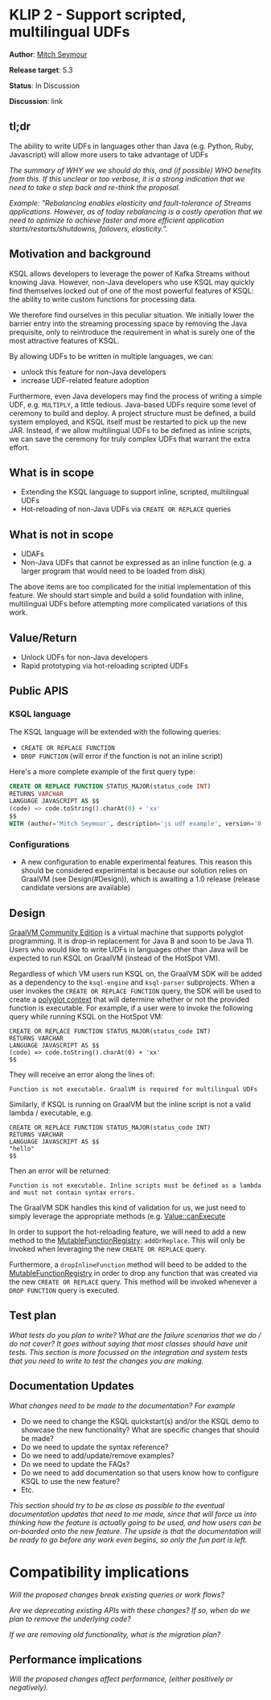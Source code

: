 # KLIP 2 - Support scripted, multilingual UDFs

**Author**: [Mitch Seymour][mitch-seymour]

**Release target**: 5.3

**Status**: In Discussion

<!-- TODO: replace with link to PR -->
**Discussion**: link

[mitch-seymour]: https://github.com/mitch-seymour

## tl;dr

The ability to write UDFs in languages other than Java (e.g. Python, Ruby, Javascript) will allow more users to take advantage of UDFs

_The summary of WHY we we should do this, and (if possible) WHO benefits from this.  If this unclear or too verbose, it is a strong indication that we need to take a step back and re-think the proposal._

_Example: "Rebalancing enables elasticity and fault-tolerance of Streams applications. However, as of today rebalancing is a costly operation that we need to optimize to achieve faster and more efficient application starts/restarts/shutdowns, failovers, elasticity."._

## Motivation and background

KSQL allows developers to leverage the power of Kafka Streams without knowing Java. However, non-Java developers who use KSQL may quickly find themselves locked out of one of the most powerful features of KSQL: the ability to write custom functions for processing data.

We therefore find ourselves in this peculiar situation. We initially lower the barrier entry into the streaming processing space by removing the Java prequisite, only to reintroduce the requirement in what is surely one of the most attractive features of KSQL.

By allowing UDFs to be written in multiple languages, we can:

- unlock this feature for non-Java developers
- increase UDF-related feature adoption

Furthermore, even Java developers may find the process of writing a simple UDF, e.g. `MULTIPLY`, a little tedious. Java-based UDFs require some level of ceremony to build and deploy. A project structure must be defined, a build system employed, and KSQL itself must be restarted to pick up the new JAR. Instead, if we allow multilingual UDFs to be defined as inline scripts, we can save the ceremony for truly complex UDFs that warrant the extra effort.

## What is in scope

- Extending the KSQL language to support inline, scripted, multilingual UDFs
- Hot-reloading of non-Java UDFs via `CREATE OR REPLACE` queries

## What is not in scope

- UDAFs
- Non-Java UDFs that cannot be expressed as an inline function (e.g. a larger program that would need to be loaded from disk)

The above items are too complicated for the initial implementation of this feature. We should start simple and build a solid foundation with inline, multilingual UDFs before attempting more complicated variations of this work.

## Value/Return

- Unlock UDFs for non-Java developers
- Rapid prototyping via hot-reloading scripted UDFs

## Public APIS

### KSQL language

The KSQL language will be extended with the following queries:
- `CREATE OR REPLACE FUNCTION`
- `DROP FUNCTION` (will error if the function is not an inline script)

Here's a more complete example of the first query type:

```sql
CREATE OR REPLACE FUNCTION STATUS_MAJOR(status_code INT) 
RETURNS VARCHAR
LANGUAGE JAVASCRIPT AS $$
(code) => code.toString().charAt(0) + 'xx'
$$ 
WITH (author='Mitch Seymour', description='js udf example', version='0.1.0');
```

### Configurations
- A new configuration to enable experimental features. This reason this should be considered experimental is because our solution relies on GraalVM (see Design(#Design)), which is awaiting a 1.0 release (release candidate versions are available) 

## Design

[GraalVM Community Edition][gce] is a virtual machine that supports polyglot programming. It is drop-in replacement for Java 8 and soon to be Java 11. Users who would like to write UDFs in languages other than Java will be expected to run KSQL on GraalVM (instead of the HotSpot VM).

Regardless of which VM users run KSQL on, the GraalVM SDK will be added as a dependency to the `ksql-engine` and `ksql-parser` subprojects. When a user invokes the `CREATE OR REPLACE FUNCTION` query, the SDK will be used to create a [polyglot context][pg] that will determine whether or not the provided function is executable. For example, if a user were to invoke the following query while running KSQL on the HotSpot VM:

```
CREATE OR REPLACE FUNCTION STATUS_MAJOR(status_code INT) 
RETURNS VARCHAR
LANGUAGE JAVASCRIPT AS $$
(code) => code.toString().charAt(0) + 'xx'
$$ 
```

They will receive an error along the lines of:

```
Function is not executable. GraalVM is required for multilingual UDFs
```

Similarly, if KSQL is running on GraalVM but the inline script is not a valid lambda / executable, e.g.

```
CREATE OR REPLACE FUNCTION STATUS_MAJOR(status_code INT) 
RETURNS VARCHAR
LANGUAGE JAVASCRIPT AS $$
"hello"
$$ 
```

Then an error will be returned:

```
Function is not executable. Inline scripts must be defined as a lambda and must not contain syntax errors.
```

The GraalVM SDK handles this kind of validation for us, we just need to simply leverage the appropriate methods (e.g. [Value::canExecute][can_execute]

[can_execute]: https://www.graalvm.org/sdk/javadoc/org/graalvm/polyglot/Value.html#canExecute--
[gce]: graalvm.org
[pg]: https://www.graalvm.org/sdk/javadoc/org/graalvm/polyglot/Context.html

In order to support the hot-reloading feature, we will need to add a new method to the [MutableFunctionRegistry][mutable_fn_registry]: `addOrReplace`. This will only be invoked when leveraging the new `CREATE OR REPLACE` query. 

[mutable_fn_registry]: https://github.com/confluentinc/ksql/blob/5.2.x/ksql-common/src/main/java/io/confluent/ksql/function/MutableFunctionRegistry.java

Furthermore, a `dropInlineFunction` method will beed to be added to the [MutableFunctionRegistry][mutable_fn_registry] in order to drop any function that was created via the new `CREATE OR REPLACE` query. This method will be invoked whenever a `DROP FUNCTION` query is executed.

## Test plan

_What tests do you plan to write?  What are the failure scenarios that we do / do not cover? It goes without saying that most classes should have unit tests. This section is more focussed on the integration and system tests that you need to write to test the changes you are making._

## Documentation Updates

_What changes need to be made to the documentation? For example_

* Do we need to change the KSQL quickstart(s) and/or the KSQL demo to showcase the new functionality? What are specific changes that should be made?
* Do we need to update the syntax reference?
* Do we need to add/update/remove examples?
* Do we need to update the FAQs?
* Do we need to add documentation so that users know how to configure KSQL to use the new feature? 
* Etc.

_This section should try to be as close as possible to the eventual documentation updates that need to me made, since that will force us into thinking how the feature is actually going to be used, and how users can be on-boarded onto the new feature. The upside is that the documentation will be ready to go before any work even begins, so only the fun part is left._

# Compatibility implications

_Will the proposed changes break existing queries or work flows?_

_Are we deprecating existing APIs with these changes? If so, when do we plan to remove the underlying code?_

_If we are removing old functionality, what is the migration plan?_

## Performance implications

_Will the proposed changes affect performance, (either positively or negatively)._
